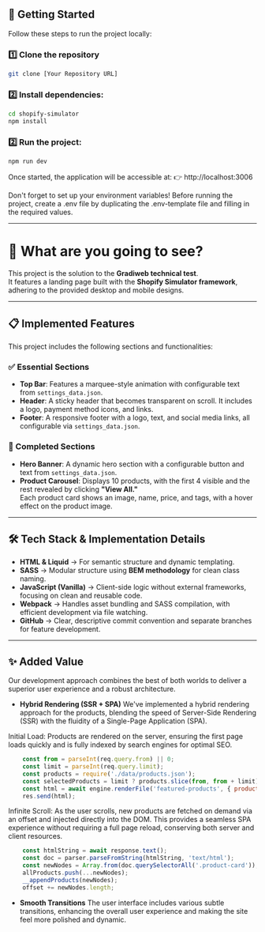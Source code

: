 ## 🚀 Getting Started

Follow these steps to run the project locally:

### 1️⃣ Clone the repository

```bash
git clone [Your Repository URL]
```

### 2️⃣️ Install dependencies:

```bash
cd shopify-simulator
npm install
```

### 2️⃣ Run the project:

```bash
npm run dev
```

Once started, the application will be accessible at:
👉 http://localhost:3006

Don't forget to set up your environment variables! Before running the project, create a .env file by duplicating the .env-template file and filling in the required values.

---

# 🚀 What are you going to see?

This project is the solution to the **Gradiweb technical test**.  
It features a landing page built with the **Shopify Simulator framework**, adhering to the provided desktop and mobile designs.

---

## 📋 Implemented Features

This project includes the following sections and functionalities:

### ✅ Essential Sections
- **Top Bar**: Features a marquee-style animation with configurable text from `settings_data.json`.
- **Header**: A sticky header that becomes transparent on scroll. It includes a logo, payment method icons, and links.
- **Footer**: A responsive footer with a logo, text, and social media links, all configurable via `settings_data.json`.

### 🎯 Completed Sections
- **Hero Banner**: A dynamic hero section with a configurable button and text from `settings_data.json`.
- **Product Carousel**: Displays 10 products, with the first 4 visible and the rest revealed by clicking **"View All."**  
  Each product card shows an image, name, price, and tags, with a hover effect on the product image.

---

## 🛠️ Tech Stack & Implementation Details

- **HTML & Liquid** → For semantic structure and dynamic templating.  
- **SASS** → Modular structure using **BEM methodology** for clean class naming.  
- **JavaScript (Vanilla)** → Client-side logic without external frameworks, focusing on clean and reusable code.  
- **Webpack** → Handles asset bundling and SASS compilation, with efficient development via file watching.  
- **GitHub** → Clear, descriptive commit convention and separate branches for feature development.  

---

## ✨ Added Value

Our development approach combines the best of both worlds to deliver a superior user experience and a robust architecture.

- **Hybrid Rendering (SSR + SPA)**
We've implemented a hybrid rendering approach for the products, blending the speed of Server-Side Rendering (SSR) with the fluidity of a Single-Page Application (SPA).

Initial Load: Products are rendered on the server, ensuring the first page loads quickly and is fully indexed by search engines for optimal SEO.

```js
    const from = parseInt(req.query.from) || 0;
    const limit = parseInt(req.query.limit);
    const products = require('./data/products.json');
    const selectedProducts = limit ? products.slice(from, from + limit) : products;
    const html = await engine.renderFile('featured-products', { products: selectedProducts, settings: settings.sections });
    res.send(html);
```

Infinite Scroll: As the user scrolls, new products are fetched on demand via an offset and injected directly into the DOM. This provides a seamless SPA experience without requiring a full page reload, conserving both server and client resources.

```js
    const htmlString = await response.text();
    const doc = parser.parseFromString(htmlString, 'text/html');
    const newNodes = Array.from(doc.querySelectorAll('.product-card'));
    allProducts.push(...newNodes);
    __appendProducts(newNodes);
    offset += newNodes.length;
```


- **Smooth Transitions**
The user interface includes various subtle transitions, enhancing the overall user experience and making the site feel more polished and dynamic.